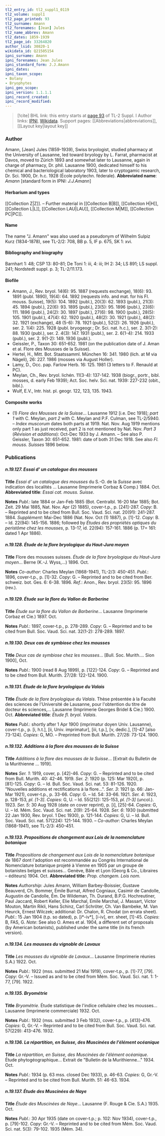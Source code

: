 ```yaml
---
tl2_entry_id: tl2_suppl1_0119
tl2_volume: suppl1
tl2_page_printed: 93
tl2_surname: Amann
tl2_forenames: [Jean] Jules
tl2_name_abbrev: Amann
tl2_dates: 1859-1939
tl2_page_id: 33264820
author_lsid: 30820-1
wikidata_id: Q21505154
ipni_surname: Amann
ipni_forenames: Jean Jules
ipni_standard_form: J.J.Amann
ipni_dates: 
ipni_taxon_scope: 
- Botany
- Bryophytes
ipni_geo_scope: 
ipni_version: 1.1.1.1
ipni_record_created: 
ipni_record_modified:
---
```


> [!cite] BHL link: this entry starts at [page 93](https://www.biodiversitylibrary.org/page/33264820) of TL-2 Suppl. I
> Author links: [IPNI](https://www.ipni.org/a/30820-1), [Wikidata](https://www.wikidata.org/wiki/Q21505154). Support pages: [[Abbreviations|abbreviations]], [[Layout key|layout key]]

### Author

Amann, \[Jean\] Jules (1859-1939), Swiss bryologist, studied pharmacy at the University of Lausanne, led toward bryology by L. Farrat, pharmacist at Davos, moved to Zürich 1893 and somewhat later to Lausanne, again in charge of pharmacy, Dr. phil. Lausanne 1900, dedicated himself to his chemical and bacteriological laboratory 1903, later to cryptogamic research, Dr. Sci. 1900, Dr. h.c. 1928 (École polytechn. féderale). 
**Abbreviated name**: *Amann* \[standard form in IPNI: *J.J.Amann*\]

#### Herbarium and types

[[Collection Z|Z]]. – Further material in [[Collection B|B]], [[Collection H|H]], [[Collection L|L]], [[Collection LAU|LAU]], [[Collection M|M]], [[Collection PC|PC]].

#### Name

The name "J. Amann" was also used as a pseudonym of Wilhelm Sulpiz Kurz (1834-1878), see TL-2/2: 708, BB p. 5, IF p. 675, SK 1: xvi.

#### Bibliography and biography

Barnhart 1: 48; CSP 13: 80-81; De Toni 1: iii, 4: iii; IH 2: 34; LS 891; LS suppl. 241; Nordstedt suppl. p. 3; TL-2/11.173.

#### Biofile

- Amann, J., Rev. bryol. 14(6): 95. 1887 (requests exchange), 18(6): 93. 1891 (publ. 1890), 19(4): 64. 1892 (requests info. and mat. for his Fl. mouss. Suisse), 19(5): 104. 1892 (publ.), 20(3): 62. 1893 (publ.), 21(3): 45. 1894 (publ.), 22(6): 93. 1895 (publ.), 23(5): 95. 1896 (publ.), 23(6): 111. 1896 (publ.), 24(2): 30. 1897 (publ.), 27(6): 98. 1900 (publ.), 28(5): 105. 1901 (publ.), 47(4): 62. 1920 (publ.), 48(2): 30. 1921 (publ.), 48(2): 32. 1921 (exchange), 48 (5-6): 78. 1921 (publ.), 52(2): 26. 1926 (publ.), ser. 2. 1(4): 225. 1928 (publ. bryogeogr.; Dr. Sci. nat. h.c.), ser. 2. 3(1-2): 88. 1930 (publ.), ser. 2. 4(3): 147. 1931 (publ.), ser. 2. 6(1-4): 214. 1933 (publ.), ser. 2. 9(1-2): 149. 1936 (publ.).
- Geissler, P., Taxon 30: 651-652. 1981 (on the publication date of J. Aman et al. Flore des Mousses de la Suisse).
- Hertel, H., Mitt. Bot. Staatssamml. München 16: 341. 1980 (lich. at M via Nägeli), 26: 227. 1986 (mosses via August Holler).
- Lamy, D., Occ. pap. Farlow Herb. 16: 125. 1981 (3 letters to F. Renauld at PC).
- Meylan, Ch., Rev. bryol. lichén. 11(3-4): 137-142. 1938 (biogr., portr., bibl. mosses, d. early Feb 1939); Act. Soc. helv. Sci. nat. 1939: 227-232 (obit., bibl.).
- Wulf, E.V., Intr. hist. pl. geogr. 122, 123, 135. 1943.

#### Composite works

- (1) *Flore des Mousses de la Suisse*... Lausanne 1912 \[i.e. Dec 1918\]; *part 1* with C. Meylan, *part 2* with C. Meylan and P.F. Culman, see TL-2/5940. – *Index muscorum* dates both parts at 1919. Nat. Nov. Aug 1919 mentions only part 1 as just received, part 2 is not mentioned by Nat. Nov. *Part 3* (*Révision et additions*): Oct-Dec 1933 by J. Amann. – See also P. Geissler, Taxon 30: 651-652. 1981: date of both 31 Dec 1918. See also *Fl. mouss. Suisses* 1896 below.

### Publications

##### n.19.127. Essai d' un catalogue des mousses

**Title**
*Essai d' un catalogue des mousses* du S.-O. de la *Suisse* avec indication des localités ... Lausanne (Imprimerie Corbaz & Comp.) 1884. Oct.
**Abbreviated title**: *Essai cat. mouss. Suisse*.

**Notes**
*Publ*.: late 1884 or Jan-Feb 1885 (Bot. Centralbl. 16-20 Mar 1885; Bot. Zeit. 29 Mai 1885, Nat. Nov. Apr (2) 1885), cover-t.p., p. \[241\]-287. *Copy*: B. – Reprinted and to be cited from Bull. Soc. Vaud. Sci. nat. 20(91): 241-287. 1884.
*Supplément*: Mai-Dec 1886 (Nat. Nov. Oct (1) 1887), p. \[1\]-12. *Copy*: B. – Id. 22(94): 145-156. 1886; followed by *Études des propriétés optiques du peristôme chez les mousses*, p. 13-17, id. 22(94): 157-161. 1886 (p. 17= 161: dated 1 Apr 1886).

##### n.19.128. Étude de la flore bryologique du Haut-Jura moyen

**Title**
Flore des mousses suisses. *Étude de la flore bryologique du Haut-Jura moyen*... Berne (K.-J. Wyss,...) 1896. Oct.

**Notes**
*Co-author*: Charles Meylan (1868-1941), TL-2/3: 450-451.
*Publ*.: 1896, cover-t.p., p. \[1\]-32. *Copy*: G. – Reprinted and to be cited from Ber. schweiz. bot. Ges. 6: 6-38. 1896.
*Ref*.: Anon., Rev. bryol. 23(5): 95. 1896 (rev.).

##### n.19.129. Étude sur la flore du Vallon de Barberine

**Title**
*Étude sur la flore du Vallon de Barberine*... Lausanne (Imprimerie Corbaz et Cie.) 1897. Oct.

**Notes**
*Publ*.: 1897, cover-t.p., p. 278-289. *Copy*: G. – Reprinted and to be cited from Bull. Soc. Vaud. Sci. nat. 32(1-2): 278-289. 1897.

##### n.19.130. Deux cas de symbiose chez les mousses

**Title**
*Deux cas de symbiose chez les mousses*... \[Bull. Soc. Murith.... Sion 1900\], Oct.

**Notes**
*Publ*.: 1900 (read 8 Aug 1899), p. \[122\]-124. *Copy*: G. – Reprinted and to be cited from Bull. Murith. 27/28: 122-124. 1900.

##### n.19.131. Étude de la flore bryologique du Valais

**Title**
*Étude de la flore bryologique du Valais*. Thèse présentée à la Faculté des sciences de l'Université de Lausanne, pour l'obtention du titre de docteur ès sciences,... Lausanne (Imprimerie Georges Bridel & Cie.) 1900. Oct.
**Abbreviated title**: *Étude fl. bryol. Valais*.

**Notes**
*Publ*.: shortly after 1 Apr 1900 (imprimatur doyen Univ. Lausanne), cover-t.p., p. \[i, h.t.\], \[ii, Univ. imprimatur\], \[iii, t.p.\], \[v, dedic.\], \[1\]-47 \[also 73-124\]. *Copies*: G, MO. – Preprinted from Bull. Murith. 27/28: 73-124. 1900.

##### n.19.132. Additions à la flore des mousses de la Suisse

**Title**
*Additions à la flore des mousses de la Suisse*... \[Extrait du Bulletin de la Murithienne ... 1919\].

**Notes**
*Ser. 1*: 1919, cover, p. \[42\]-46. *Copy*: G. – Reprinted and to be cited from Bull. Murith. 40: 42-46. 1919.
*Ser. 2*: 1920 (p. 125: Mar 1920), p. \[81\]-125. *Copy*: G. – Id. Bull. Soc. Vaud. Sci. nat. 53: 81-126. 1920. "Nouvelles additions et rectifications à la flore...".
*Ser. 3*: 1921 (p. 66: Jan-Mar 1921), cover-t.p., p. 33-66. *Copy*: G. – Id. 54: 33-66. 1921.
*Ser. 4*: 1923, p. 128-153, *pl. \[1-3\]*. *Copies*: G, U. – Id. 55(212): 125-153, *pl. \[1-3\]* (uncol.). 1923.
*Ser. 5*: 30 Aug 1928 (date on cover reprint), p. \[i\], \[25\]-64. *Copies*: G, U. – Id. Mém. Soc. Vaud. Sci. nat. 2(9): 25-64. 1928.
*Ser. 6*: 1930 (submitted 22 Jan 1930, Rev. bryol. 1 Dec 1930), p. 121-144. *Copies*: G, U. – Id. Bull. Soc. Vaud. Sci. nat. 57(224): 121-144. 1930. – *Co-author*: Charles Meylan (1868-1941), see TL-2/3: 450-451.

##### n.19.133. Propositions de changement aux Lois de la nomenclature botanique

**Title**
*Propositions de changement aux Lois de la nomenclature botanique* de 1867 dont l'adoption est recommandée au Congrès International de Nomenclature botanique projeté à Vienne en 1905 par un groupe de botanistes belges et suisses... Genève, Bâle et Lyon (Georg & Co., Libraires – éditeurs) 1904. Oct.
**Abbreviated title**: *Prop. changem. Lois nom.*

**Notes**
*Authorship*: Jules Amann, William Barbey-Boissier, Gustave Beauverd, Ch. Bommer, Émile Burnat, Alfred Cogniaux, Casimir de Candolle, Augustin de Candolle, Ém. De Wildeman, Th. Durand, B.P.G. Hochreutiner, Paul Jaccard, Robert Keller, Elie Marchal, Emile Marchal, J. Massart, Victor Mouton, Martin Rikli, Hans Schinz, Carl Schröter, Ch. Van Bambeke, M. Van Heurck, Ernest Wilczek; additional: Dr. Chalon, R. Chodat (on errata sheet).
*Publ*.: 15 Jan 1904 (t.p. so dated), p. \[i\*-iv\*\], \[i-iv\], err. sheet, \[1\]-45. *Copies*: B, FAS, G.
*Note*: See also O. Ames et al. 1904, a different set of proposals (by American botanists), published under the same title (in its french version).

##### n.19.134. Les mousses du vignoble de Lavaux

**Title**
*Les mousses du vignoble de Lavaux*... Lausanne (Imprimerie réunies S.A.) 1922. Oct.

**Notes**
*Publ*.: 1922 (mss. submitted 21 Mai 1919), cover-t.p., p. \[1\]-77, \[79\]. *Copy*: Gr.-V. – Issued as and to be cited from Mém. Soc. Vaud. Sci. nat. 1: 1-77, \[79\]. 1922.

##### n.19.135. Bryométrie

**Title**
*Bryométrie*. Étude statistique de l'indice cellulaire chez les mousses... Lausanne (Imprimerie commerciale) 1932. Oct.

**Notes**
*Publ*.: 1932 (mss. submitted 3 Feb 1932), cover-t.p., p. \[413\]-476. *Copies*: G, Gr.-V. – Reprinted and to be cited from Bull. Soc. Vaud. Sci. nat. 57(229): 413-476. 1932.

##### n.19.136. La répartition, en Suisse, des Muscinées de l'élément océanique

**Title**
*La répartition, en Suisse, des Muscinées de l'élément océanique*. Étude phytogéographique... Extrait de "Bulletin de la Murithienne..." 1934. Oct.

**Notes**
*Publ*.: 1934 (p. 63 mss. closed Dec 1933), p. 46-63. *Copies*: G, Gr.-V. – Reprinted and to be cited from Bull. Murith. 51: 46-63. 1934.

##### n.19.137. Étude des Muscinées de Naye

**Title**
*Étude des Muscinées de Naye*... Lausanne (F. Rouge & Cie. S.A.) 1935. Oct.

**Notes**
*Publ*.: 30 Apr 1935 (date on cover-t.p.; p. 102: Nov 1934), cover-t.p., p. \[79\]-102. *Copy*: Gr.-V. – Reprinted and to be cited from Mém. Soc. Vaud. Sci. nat. 5(3): 79-102. 1935 (Mém. 34).

